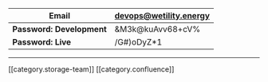 

|  **Email**  | devops@wetility.energy | 
|  --- |  --- | 
|  **Password: Development**  | &M3k@kuAvv68+cV% | 
|  **Password: Live**  | /G#)oDyZ\*1 | 



*****

[[category.storage-team]] 
[[category.confluence]] 
